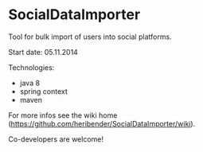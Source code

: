 SocialDataImporter
==================

Tool for bulk import of users into social platforms.

Start date: 05.11.2014

Technologies:
  - java 8
  - spring context
  - maven

For more infos see the wiki home (https://github.com/heribender/SocialDataImporter/wiki).

Co-developers are welcome!
